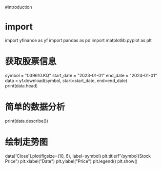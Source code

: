 #introduction
# import
import yfinance as yf
import pandas as pd
import matplotlib.pyplot as plt
# 获取股票信息
symbol = "039610.KQ"
start_date = "2023-01-01"
end_date = "2024-01-01"
data = yf.download(symbol, start=start_date, end=end_date)
print(data.head)
# 简单的数据分析
print(data.describe())
# 绘制走势图
data['Close'].plot(figsize=(10, 6), label=symbol)
plt.title(f"{symbol}Stock Price")
plt.xlabel("Date")
plt.ylabel("Price")
plt.legend()
plt.show()
